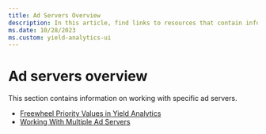 ```yaml
---
title: Ad Servers Overview
description: In this article, find links to resources that contain information on working with specific ad servers.
ms.date: 10/28/2023
ms.custom: yield-analytics-ui
---
```


# Ad servers overview

This section contains information on working with specific ad servers.

- [Freewheel Priority Values in Yield Analytics](freewheel-priority-values-in-yield-analytics.md)
- [Working With Multiple Ad Servers](working-with-multiple-ad-servers.md)
